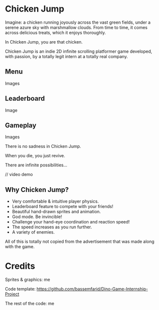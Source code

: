 # Chicken Jump

Imagine: a chicken running joyously across the vast green fields, under a serene azure sky with marshmallow clouds. From time to time, it comes across delicious treats, which it enjoys thoroughly.

In Chicken Jump, you are that chicken.

Chicken Jump is an indie 2D infinite scrolling platformer game developed, with passion, by a totally legit intern at a totally real company.

## Menu

Images

## Leaderboard

Image

## Gameplay

Images

There is no sadness in Chicken Jump.

When you die, you just revive.

There are infinite possibilities...

// video demo

## Why Chicken Jump?

- Very comfortable & intuitive player physics.
- Leaderboard feature to compete with your friends!
- Beautiful hand-drawn sprites and animation.
- God mode. Be invincible!
- Challenge your hand-eye coordination and reaction speed!
- The speed increases as you run further.
- A variety of enemies.

All of this is totally not copied from the advertisement that was made along with the game.

# Credits

Sprites & graphics: me

Code template: https://github.com/bassemfarid/Dino-Game-Internship-Project

The rest of the code: me
